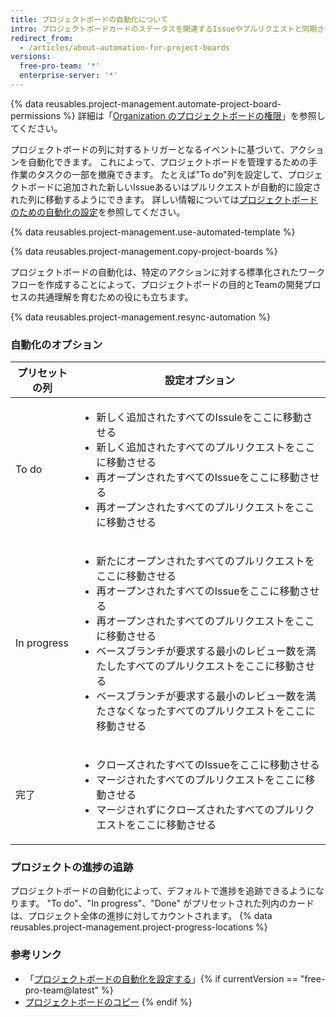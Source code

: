```yaml
---
title: プロジェクトボードの自動化について
intro: プロジェクトボードカードのステータスを関連するIssueやプルリクエストと同期させておくために、自動化されたワークフローを設定できます。
redirect_from:
  - /articles/about-automation-for-project-boards
versions:
  free-pro-team: '*'
  enterprise-server: '*'
---
```


{% data reusables.project-management.automate-project-board-permissions %} 詳細は「[Organization のプロジェクトボードの権限](/articles/project-board-permissions-for-an-organization)」を参照してください。

プロジェクトボードの列に対するトリガーとなるイベントに基づいて、アクションを自動化できます。 これによって、プロジェクトボードを管理するための手作業のタスクの一部を撤廃できます。 たとえば"To do"列を設定して、プロジェクトボードに追加された新しいIssueあるいはプルリクエストが自動的に設定された列に移動するようにできます。 詳しい情報については[プロジェクトボードのための自動化の設定](/articles/configuring-automation-for-project-boards)を参照してください。

{% data reusables.project-management.use-automated-template %}

{% data reusables.project-management.copy-project-boards %}

プロジェクトボードの自動化は、特定のアクションに対する標準化されたワークフローを作成することによって、プロジェクトボードの目的とTeamの開発プロセスの共通理解を育むための役にも立ちます。

{% data reusables.project-management.resync-automation %}

### 自動化のオプション

| プリセットの列     | 設定オプション                   |
| ----------- | ------------------------- |
| To do       | <ul><li>新しく追加されたすべてのIssuleをここに移動させる</li><li>新しく追加されたすべてのプルリクエストをここに移動させる</li><li>再オープンされたすべてのIssueをここに移動させる</li><li>再オープンされたすべてのプルリクエストをここに移動させる</li></ul> |
| In progress | <ul><li>新たにオープンされたすべてのプルリクエストをここに移動させる</li><li>再オープンされたすべてのIssueをここに移動させる</li><li>再オープンされたすべてのプルリクエストをここに移動させる</li><li>ベースブランチが要求する最小のレビュー数を満たしたすべてのプルリクエストをここに移動させる</li><li>ベースブランチが要求する最小のレビュー数を満たさなくなったすべてのプルリクエストをここに移動させる</li></ul> |
| 完了          | <ul><li>クローズされたすべてのIssueをここに移動させる</li><li>マージされたすべてのプルリクエストをここに移動させる</li><li>マージされずにクローズされたすべてのプルリクエストをここに移動させる</li></ul> |

### プロジェクトの進捗の追跡
プロジェクトボードの自動化によって、デフォルトで進捗を追跡できるようになります。 "To do"、"In progress"、"Done" がプリセットされた列内のカードは、プロジェクト全体の進捗に対してカウントされます。 {% data reusables.project-management.project-progress-locations %}

### 参考リンク
- 「[プロジェクトボードの自動化を設定する](/articles/configuring-automation-for-project-boards)」{% if currentVersion == "free-pro-team@latest" %}
- [プロジェクトボードのコピー](/articles/copying-a-project-board)
{% endif %}
